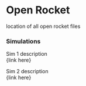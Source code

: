 # Open Rocket
location of all open rocket files

### Simulations
Sim 1 description\
{link here}

Sim 2 description\
{link here}
